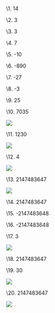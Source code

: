 ﻿\1. 14 

\2. 3

\3. 3

\4. 7 

\5. -10

\6. -890

\7. -27

\8. -3

\9. 25

\10. 7035

![](Aspose.Words.4f2cb244-e3ec-4e7c-8de5-3d18f4bf0659.001.png)

\11. 1230

![](Aspose.Words.4f2cb244-e3ec-4e7c-8de5-3d18f4bf0659.002.png)

\12. 4 

![](Aspose.Words.4f2cb244-e3ec-4e7c-8de5-3d18f4bf0659.003.png)

\13. 2147483647

![](Aspose.Words.4f2cb244-e3ec-4e7c-8de5-3d18f4bf0659.004.png)

\14. 2147483647

\15. -2147483648

\16. -2147483648

\17. 3

![](Aspose.Words.4f2cb244-e3ec-4e7c-8de5-3d18f4bf0659.005.png)

\18. 2147483647

\19. 30  

![](Aspose.Words.4f2cb244-e3ec-4e7c-8de5-3d18f4bf0659.006.png)

\20. 2147483647

![](Aspose.Words.4f2cb244-e3ec-4e7c-8de5-3d18f4bf0659.007.png)







